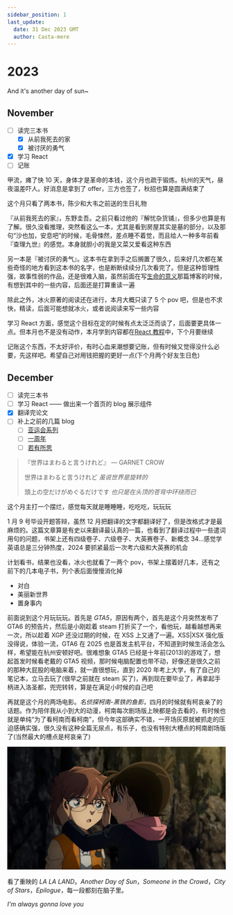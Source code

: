 ```yaml
---
sidebar_position: 1
last_update:
  date: 31 Dec 2023 GMT
  author: Casta-mere
---
```


# 2023

And it's another day of sun~

## November

- [ ] 读完三本书
  - [x] 从前我死去的家
  - [x] 被讨厌的勇气
- [x] 学习 React
- [ ] 记账

甲流，瘫了快 10 天，身体才是革命的本钱，这个月也疏于锻炼。杭州的天气，昼夜温差吓人。好消息是拿到了 offer，三方也签了，秋招也算是圆满结束了

这个月只看了两本书，陈少和大韦之前送的生日礼物

『从前我死去的家』，东野圭吾。之前只看过他的『解忧杂货铺』，但多少也算是有了解。很久没看推理，突然看这么一本，尤其是看到房屋其实是墓的部分，以及那句“沙也加，安息吧”的时候，毛骨悚然，差点睡不着觉，而且给人一种多年前看『查理九世』的感觉。本身就胆小的我是又菜又爱看这种东西

另一本是『被讨厌的勇气』。这本书在拿到手之后搁置了很久，后来好几次都在某些奇怪的地方看到这本书的名字，也是断断续续分几次看完了。但是这种哲理性强，故事性弱的作品，还是很难入脑，虽然前面在写[生命的意义](/blog/42)那篇博客的时候，有想到其中的一些内容，后面还是打算重读一遍

除此之外，冰火原著的阅读还在进行，本月大概只读了 5 个 pov 吧，但是也不求快，精读，后面可能想就冰火，或者说阅读来写一些内容

学习 React 方面，感觉这个目标在定的时候有点太泛泛而谈了，后面要更具体一点。但本月也不是没有动作，本月学到内容都在[React 教程](/docs/category/react)中，下个月要继续

记账这个东西，不太好评价，有时心血来潮想要记账，但有时候又觉得没什么必要，先这样吧。希望自己对用钱把握的更好一点(下个月两个好友生日危)

## December

- [ ] 读完三本书
- [ ] 学习 React —— 做出来一个首页的 blog 展示组件
- [x] 翻译完论文
- [ ] 补上之前的几篇 blog
  - [ ] [亚运会系列](/blog/AsianGamesOpeningCeremony)
  - [ ] [一周年](/blog/1stAnniversary)
  - [ ] [若有所思](/blog/Thoughts)

> 『世界はまわると言うけれど』 — GARNET CROW
>
> 世界はまわると言うけれど _虽说世界是旋转的_
>
> 頭上の空だけがめぐるだけです _也只是在头顶的苍穹中环绕而已_

这个月主打一个摆烂，感觉每天就是睡睡睡，吃吃吃，玩玩玩

1 月 9 号毕设开题答辩，虽然 12 月把翻译的文字都翻译好了，但是改格式才是最麻烦的。这篇文章算是有史以来翻译最认真的一篇，也看到了翻译过程中一些遣词用句的问题，书架上还有四级卷子、六级卷子、大英赛卷子、新概念 34...感觉学英语总是三分钟热度，2024 要抓紧最后一次考六级和大英赛的机会

计划看书，结果也没看，冰火也就看了一两个 pov，书架上摆着好几本，还有之前下的几本电子书，列个表后面慢慢消化掉

- 对白
- 美丽新世界
- 置身事内

前面说到这个月玩玩玩。首先是 _GTA5_，原因有两个，首先是这个月突然发布了 GTA6 的预告片，然后是小刚趁着 steam 打折买了一个，看他玩，越看越想再来一次，所以趁着 XGP 还没过期的时候，在 XSS 上又通了一遍。XSS|XSX 强化版没得说，体验一流，GTA6 在 2025 也是首发主机平台，不知道到时候生活会怎么样，希望能在杭州安顿好吧。很难想象 GTA5 已经是十年前(2013)的游戏了，想起首发时候看老戴的 GTA5 视频，那时候电脑配置也带不动，好像还是很久之前的那种大屁股的电脑来着，就一直很想玩，直到 2020 年考上大学，有了自己的笔记本，立马去玩了(很早之前就在 steam 买了)，再到现在要毕业了，再拿起手柄进入洛圣都，兜兜转转，算是在满足小时候的自己吧

再就是这个月的两场电影。_名侦探柯南-黑铁的鱼影_，四月的时候就有柯哀亲了的话题。作为陪伴我从小到大的动漫，柯南每次剧场版上映都是会去看的，有时候也就是单纯“为了看柯南而看柯南”，但今年这部确实不错，一开场灰原就被抓走的压迫感确实强，很久没有这种全篇无尿点，有乐子，也没有特别大槽点的柯南剧场版了(当然最大的槽点是柯哀亲了)

![名侦探柯南](./image/2023/conan.jpg "柯哀")

看了重映的 _LA LA LAND_。_Another Day of Sun_，_Someone in the Crowd_，_City of Stars_，_Epilogue_，每一段都刻在脑子里。

_I'm always gonna love you_
